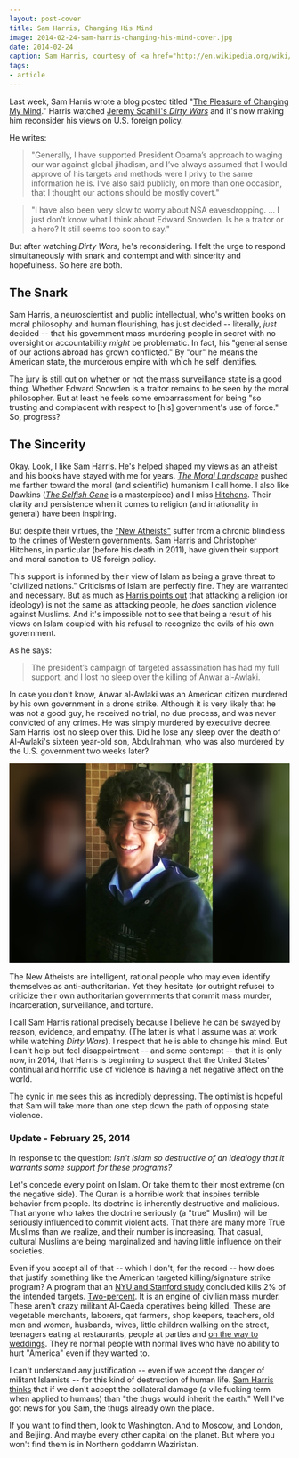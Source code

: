 ```yaml
---
layout: post-cover
title: Sam Harris, Changing His Mind
image: 2014-02-24-sam-harris-changing-his-mind-cover.jpg
date: 2014-02-24
caption: Sam Harris, courtesy of <a href="http://en.wikipedia.org/wiki/File:Sam_Harris_01.jpg">Wikipedia</a>
tags:
- article
---
```


Last week, Sam Harris wrote a blog posted titled "[The Pleasure of Changing My Mind](http://www.samharris.org/blog/item/the-pleasure-of-changing-my-mind)." Harris watched [Jeremy Scahill's *Dirty Wars*](http://dirtywars.org/jeremy-scahill) and it's now making him reconsider his views on U.S. foreign policy.

He writes:

> "Generally, I have supported President Obama’s approach to waging our war against global jihadism, and I’ve always assumed that I would approve of his targets and methods were I privy to the same information he is.  I’ve also said publicly, on more than one occasion, that I thought our actions should be mostly covert."

> "I have also been very slow to worry about NSA eavesdropping. … I just don’t know what I think about Edward Snowden. Is he a traitor or a hero? It still seems too soon to say."

But after watching *Dirty Wars*, he's reconsidering. I felt the urge to respond simultaneously with snark and contempt and with sincerity and hopefulness. So here are both.

## The Snark

Sam Harris, a neuroscientist and public intellectual, who's written books on moral philosophy and human flourishing, has just decided -- literally, *just* decided -- that his government mass murdering people in secret with no oversight or accountability *might* be problematic. In fact, his "general sense of our actions abroad has grown conflicted." By "our" he means the American state, the murderous empire with which he self identifies.

The jury is still out on whether or not the mass surveillance state is a good thing. Whether Edward Snowden is a traitor remains to be seen by the moral philosopher. But at least he feels some embarrassment for being "so trusting and complacent with respect to [his] government's use of force." So, progress?

## The Sincerity

Okay. Look, I like Sam Harris. He's helped shaped my views as an atheist and his books have stayed with me for years. *[The Moral Landscape](http://www.amazon.com/The-Moral-Landscape-Science-Determine/dp/143917122X)* pushed me farther toward the moral (and scientific) humanism I call home. I also like Dawkins (*[The Selfish Gene](http://en.wikipedia.org/wiki/The_Selfish_Gene)* is a masterpiece) and I miss [Hitchens](http://www.youtube.com/watch?v=mQorzOS-F6w). Their clarity and persistence when it comes to religion (and irrationality in general) have been inspiring.

But despite their virtues, the ["New Atheists"](http://en.wikipedia.org/wiki/New_Atheism) suffer from a chronic blindless to the crimes of Western governments. Sam Harris and Christopher Hitchens, in particular (before his death in 2011), have given their support and moral sanction to US foreign policy.

This support is informed by their view of Islam as being a grave threat to "civilized nations." Criticisms of Islam are perfectly fine. They are warranted and necessary. But as much as [Harris points out](http://www.samharris.org/site/full_text/response-to-controversy2/#views_on_islam) that attacking a religion (or ideology) is not the same as attacking people, he *does* sanction violence against Muslims. And it's impossible not to see that being a result of his views on Islam coupled with his refusal to recognize the evils of his own government.

As he says:

> The president’s campaign of targeted assassination has had my full support, and I lost no sleep over the killing of Anwar al-Awlaki.

In case you don't know, Anwar al-Awlaki was an American citizen murdered by his own government in a drone strike. Although it is very likely that he was not a good guy, he received no trial, no due process, and was never convicted of any crimes. He was simply murdered by executive decree. Sam Harris lost no sleep over this. Did he lose any sleep over the death of Al-Awlaki's sixteen year-old son, Abdulrahman, who was also murdered by the U.S. government two weeks later?

![Abdulrahman al-Awlaki](/assets/2014-02-24-sam-harris-changing-his-mind-abdulrahman-al-awlaki.jpg)

The New Atheists are intelligent, rational people who may even identify themselves as anti-authoritarian. Yet they hesitate (or outright refuse) to criticize their own authoritarian governments that commit mass murder, incarceration, surveillance, and torture.

I call Sam Harris rational precisely because I believe he can be swayed by reason, evidence, and empathy. (The latter is what I assume was at work while watching *Dirty Wars*). I respect that he is able to change his mind. But I can't help but feel disappointment -- and some contempt -- that it is only now, in 2014, that Harris is beginning to suspect that the United States' continual and horrific use of violence is having a net negative affect on the world.

The cynic in me sees this as incredibly depressing. The optimist is hopeful that Sam will take more than one step down the path of opposing state violence.

### Update - February 25, 2014

In response to the question: *Isn't Islam so destructive of an idealogy that it warrants some support for these programs?*

Let's concede every point on Islam. Or take them to their most extreme (on the negative side). The Quran is a horrible work that inspires terrible behavior from people. Its doctrine is inherently destructive and malicious. That anyone who takes the doctrine seriously (a "true" Muslim) will be seriously influenced to commit violent acts. That there are many more True Muslims than we realize, and their number is increasing. That casual, cultural Muslims are being marginalized and having little influence on their societies.

Even if you accept all of that -- which I don't, for the record -- how does that justify something like the American targeted killing/signature strike program? A program that an [NYU and Stanford study](http://www.livingunderdrones.org/) concluded kills 2% of the intended targets. [Two-percent](http://edition.cnn.com/2012/09/25/world/asia/pakistan-us-drone-strikes/). It is an engine of civilian mass murder. These aren't crazy militant Al-Qaeda operatives being killed. These are vegetable merchants, laborers, qat farmers, shop keepers, teachers, old men and women, husbands, wives, little children walking on the street, teenagers eating at restaurants, people at parties and [on the way to weddings](http://america.aljazeera.com/watch/shows/america-tonight/america-tonight-blog/2014/1/17/what-really-happenedwhenausdronehitayemeniweddingconvoy.html). They're normal people with normal lives who have no ability to hurt "America" even if they wanted to.

I can't understand any justification -- even if we accept the danger of militant Islamists -- for this kind of destruction of human life. [Sam Harris thinks](http://www.huffingtonpost.com/sam-harris/in-defense-of-torture_b_8993.html) that if we don't accept the collateral damage (a vile fucking term when applied to humans) than "the thugs would inherit the earth." Well I've got news for you Sam, the thugs already own the place.

If you want to find them, look to Washington. And to Moscow, and London, and Beijing. And maybe every other capital on the planet. But where you won't find them is in Northern goddamn Waziristan.